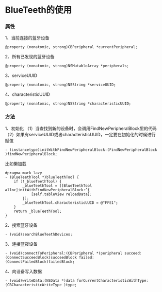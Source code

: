 # BlueTeeth的使用
### 属性
1、当前连接的蓝牙设备
```
@property (nonatomic, strong)CBPeripheral *currentPeripheral;
```
2、所有已发现的蓝牙设备
```
@property (nonatomic, strong)NSMutableArray *peripherals;
```
3、serviceUUID
```
@property (nonatomic, strong)NSString *serviceUUID;
```
4、characteristicUUID
```
@property (nonatomic, strong)NSString *characteristicUUID;
```

### 方法
1、初始化
（1）当查找到新的设备时，会调用FindNewPeripheralBlock里的代码
（2）如果有serviceUUID或者characteristicUUID，一定要在初始化的时候进行赋值
```
- (instancetype)initWithFindNewPeripheralBlock:(FindNewPeripheralBlock )findNewPeripheralBlock;
```
比如懒加载
```
#pragma mark lazy
- (BlueTeethTool *)blueTeethTool {
    if (!_blueTeethTool) {
        _blueTeethTool = [[BlueTeethTool alloc]initWithFindNewPeripheralBlock:^{
            [self.tableView reloadData];
        }];
        _blueTeethTool.characteristicUUID = @"FFE1";
    }
    return _blueTeethTool;
}
```

2、搜索蓝牙设备
```
- (void)searchBlueTeethDevices;
```

3、连接蓝夜设备
```
- (void)connectToPeripheral:(CBPeripheral *)peripheral succeed:(ConnectSucceedBlock)succeedBlock failed:(ConnectFailedBlock)failedBlock;
```

4、向设备写入数据
```
- (void)writeData:(NSData *)data forCurrentCharacteristicWithType:(CBCharacteristicWriteType )type;
```
